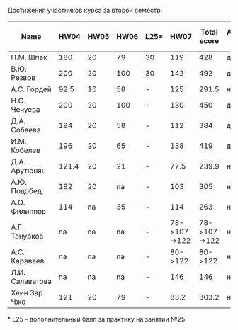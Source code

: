 Достижения участников курса за второй семестр.

| Name            | HW04  | HW05 | HW06 | L25* | HW07         | Total score  | Автозачет (балл) | Допуск к зачету | Зачет (балл) |
| --------------- | ----- | ---- | ---- | ---- | ------------ | ------------ | ---------------- | --------------- | ------------ |
| П.М. Шпак       | 180   | 20   | 79   | 30   | 119          | 428          | да (9)           | да              | да (9)       |
| В.Ю. Резвов     | 200   | 20   | 100  | 30   | 142          | 492          | да (10)          | да              | да (10)      |
| А.С. Гордей     | 92.5  | 16   | 58   | -    | 125          | 291.5        | нет              | да              | да (8)       |
| Н.С. Чечуева    | 200   | 20   | 100  | -    | 130          | 450          | да (9)           | да              | да (9)       |
| Д.А. Собаева    | 194   | 20   | 58   | -    | 112          | 384          | да (7)           | да              | да (7)       |
| И.М. Кобелев    | 196   | 20   | 65   | -    | 138          | 419          | да (8)           | да              | да (8)       |
| Д.А. Арутюнян   | 121.4 | 20   | 21   | -    | 77.5         | 239.9        | нет              | да              | 27.05.2020   |
| А.Ю. Подобед    | 182   | 20   | na   | -    | 103          | 305          | нет              | да              | да (7)       |
| А.О. Филиппов   | 114   | na   | 35   | -    | 114          | 263          | нет              | да              | да (8)       |
| А.Г. Танурков   | na    | na   | na   | -    | 78->107->122 | 78->107->122 | нет              | нет->да         | да (6)       |
| А.С. Караваев   | na    | na   | na   | -    | 80->122      | 80->122      | нет              | нет->да         | да (6)       |
| Л.И. Салаватова | na    | na   | na   | -    | 146          | 146          | нет              | да              | да (6)       |
| Хеин Зар Чжо    | 121   | 20   | 79   | -    | 83.2         | 303.2        | нет              | да              | 27.05.2020   |

\* L25 - дополнительный балл за практику на занятии №25

